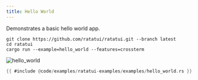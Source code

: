 ```yaml
---
title: Hello World
---
```


Demonstrates a basic hello world app.

```shell title=run example
git clone https://github.com/ratatui/ratatui.git --branch latest
cd ratatui
cargo run --example=hello_world --features=crossterm
```

![hello_world](hello_world.gif)

```rust title=hello_world.rs
{{ #include @code/examples/ratatui-examples/examples/hello_world.rs }}
```
